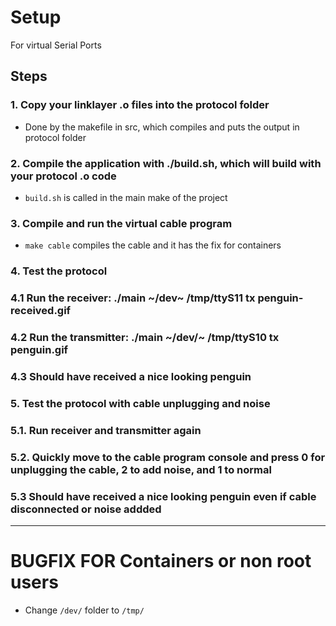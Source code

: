 # Setup
For virtual Serial Ports
## Steps

### 1. Copy your linklayer .o files into the protocol folder
- Done by the makefile in src, which compiles and puts the output in protocol folder
### 2. Compile the application with ./build.sh, which will build with your protocol .o code
- ```build.sh``` is called in the main make of the project
### 3. Compile and run the virtual cable program
- ```make cable``` compiles the cable and it has the fix for containers
### 4. Test the protocol

### 4.1 Run the receiver: ./main ~/dev~ /tmp/ttyS11 tx penguin-received.gif

### 4.2 Run the transmitter: ./main ~/dev/~ /tmp/ttyS10 tx penguin.gif 

### 4.3 Should have received a nice looking penguin

### 5. Test the protocol with cable unplugging and noise

### 5.1. Run receiver and transmitter again

### 5.2. Quickly move to the cable program console and press 0 for unplugging the cable, 2 to add noise, and 1 to normal 

### 5.3 Should have received a nice looking penguin even if cable disconnected or noise addded

---

# BUGFIX FOR Containers or non root users

- Change ```/dev/``` folder to ```/tmp/```

